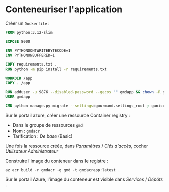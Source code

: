 # Conteneuriser l'application

Créer un `Dockerfile` :

```Dockerfile
FROM python:3.12-slim

EXPOSE 8000

ENV PYTHONDONTWRITEBYTECODE=1
ENV PYTHONUNBUFFERED=1

COPY requirements.txt .
RUN python -m pip install -r requirements.txt

WORKDIR /app
COPY . /app

RUN adduser -u 9876 --disabled-password --gecos "" gmdapp && chown -R gmdapp /app
USER gmdapp

CMD python manage.py migrate --settings=gourmand.settings_root ; gunicorn gourmand.wsgi --bind 0.0.0.0:8000
```

Sur le portail azure, créer une ressource Container registry :
- Dans le groupe de ressources `gmd`
- Nom : `gmdacr`
- Tarification : *De base* (Basic)

Une fois la ressource créée, dans *Paramètres* / *Clés d'accès*, cocher *Utilisateur Administrateur*

Construire l'image du conteneur dans le registre :
```powershell
az acr build -r gmdacr -g gmd -t gmdacrapp:latest .
```

Sur le portail Azure, l'image du conteneur est visible dans *Services* / *Dépôts* .